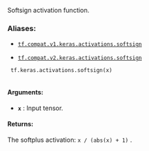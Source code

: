 Softsign activation function.



### Aliases:

- [ `tf.compat.v1.keras.activations.softsign` ](/api_docs/python/tf/keras/activations/softsign)

- [ `tf.compat.v2.keras.activations.softsign` ](/api_docs/python/tf/keras/activations/softsign)



```
 tf.keras.activations.softsign(x)
 
```



#### Arguments:

- **`x`** : Input tensor.



#### Returns:
The softplus activation:  `x / (abs(x) + 1)` .

